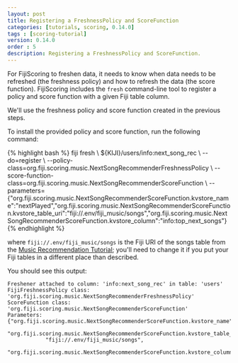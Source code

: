 ```yaml
---
layout: post
title: Registering a FreshnessPolicy and ScoreFunction
categories: [tutorials, scoring, 0.14.0]
tags : [scoring-tutorial]
version: 0.14.0
order : 5
description: Registering a FreshnessPolicy and ScoreFunction.
---
```

For FijiScoring to freshen data, it needs to know when data needs to be refreshed
(the freshness policy) and how to refresh the data (the score function). FijiScoring
includes the `fresh` command-line tool to register a policy and score function with a
given Fiji table column.

We'll use the freshness policy and score function created in the previous steps.

To install the provided policy and score function, run the following command:

<div class="userinput">
{% highlight bash %}
fiji fresh \
${KIJI}/users/info:next_song_rec \
--do=register \
--policy-class=org.fiji.scoring.music.NextSongRecommenderFreshnessPolicy \
--score-function-class=org.fiji.scoring.music.NextSongRecommenderScoreFunction \
--parameters={"org.fiji.scoring.music.NextSongRecommenderScoreFunction.kvstore_name":"nextPlayed","org.fiji.scoring.music.NextSongRecommenderScoreFunction.kvstore_table_uri":"fiji://.env/fiji_music/songs","org.fiji.scoring.music.NextSongRecommenderScoreFunction.kvstore_column":"info:top_next_songs"}
{% endhighlight %}
</div>

where `fiji://.env/fiji_music/songs` is the Fiji URI of the songs table from the
[Music Recommendation Tutorial]({{site.tutorial_music_devel}}/music-overview/); you'll
need to change it if you put your Fiji tables in
a different place than described.

You should see this output:

    Freshener attached to column: 'info:next_song_rec' in table: 'users'
    FijiFreshnessPolicy class: 'org.fiji.scoring.music.NextSongRecommenderFreshnessPolicy'
    ScoreFunction class: 'org.fiji.scoring.music.NextSongRecommenderScoreFunction'
    Parameters: {"org.fiji.scoring.music.NextSongRecommenderScoreFunction.kvstore_name":"nextPlayed",
        "org.fiji.scoring.music.NextSongRecommenderScoreFunction.kvstore_table_uri":
                "fiji://.env/fiji_music/songs",
        "org.fiji.scoring.music.NextSongRecommenderScoreFunction.kvstore_column":"info:top_next_songs"}

